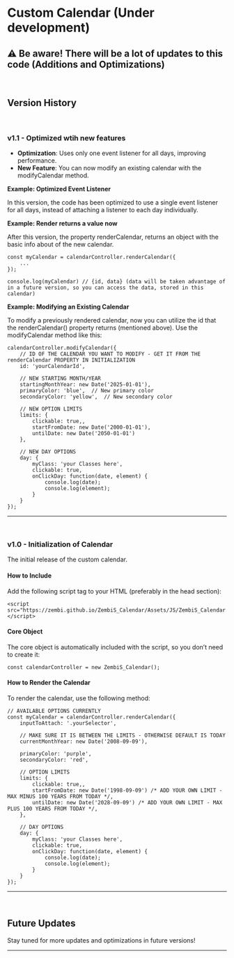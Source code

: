 # Custom Calendar (Under development)

## ⚠️ Be aware! There will be a lot of updates to this code (Additions and Optimizations)

<br>

## Version History

<br>

### v1.1 - Optimized wtih new features
<ul>
    <li><strong>Optimization</strong>: Uses only one event listener for all days, improving performance.</li>
    <li><strong>New Feature</strong>: You can now modify an existing calendar with the modifyCalendar method.</li>
</ul>

<strong>Example: Optimized Event Listener</strong>

In this version, the code has been optimized to use a single event listener for all days, instead of attaching a listener to each day individually.

<strong>Example: Render returns a value now</strong>

After this version, the property renderCalendar, returns an object with the basic info about of the new calendar.

```
const myCalendar = calendarController.renderCalendar({
    ...
});

console.log(myCalendar) // {id, data} (data will be taken advantage of in a future version, so you can access the data, stored in this calendar)

```

<strong>Example: Modifying an Existing Calendar</strong>

To modify a previously rendered calendar, now you can utilize the id that the renderCalendar() property returns (mentioned above). Use the modifyCalendar method like this:

```
calendarController.modifyCalendar({
    // ID OF THE CALENDAR YOU WANT TO MODIFY - GET IT FROM THE renderCalendar PROPERTY IN INITIALIZATION
    id: 'yourCalendarId',

    // NEW STARTING MONTH/YEAR
    startingMonthYear: new Date('2025-01-01'),
    primaryColor: 'blue',  // New primary color
    secondaryColor: 'yellow',  // New secondary color

    // NEW OPTION LIMITS
    limits: {
        clickable: true,,
        startFromDate: new Date('2000-01-01'),
        untilDate: new Date('2050-01-01')
    },

    // NEW DAY OPTIONS 
    day: {
        myClass: 'your Classes here',
        clickable: true,
        onClickDay: function(date, element) {
            console.log(date);
            console.log(element);
        }
    }
});
```

<hr>
<br>

### v1.0 - Initialization of Calendar

The initial release of the custom calendar.

#### How to Include

Add the following script tag to your HTML (preferably in the head section):

```
<script src="https://zembi.github.io/ZembiS_Calendar/Assets/JS/ZembiS_Calendar.js"></script>
```

#### Core Object

The core object is automatically included with the script, so you don’t need to create it:

```
const calendarController = new ZembiS_Calendar();
```

#### How to Render the Calendar

To render the calendar, use the following method:

```
// AVAILABLE OPTIONS CURRENTLY
const myCalendar = calendarController.renderCalendar({
    inputToAttach: '.yourSelector',

    // MAKE SURE IT IS BETWEEN THE LIMITS - OTHERWISE DEFAULT IS TODAY
    currentMonthYear: new Date('2008-09-09'),

    primaryColor: 'purple',
    secondaryColor: 'red',

    // OPTION LIMITS
    limits: {
        clickable: true,,
        startFromDate: new Date('1998-09-09') /* ADD YOUR OWN LIMIT - MAX MINUS 100 YEARS FROM TODAY */,
        untilDate: new Date('2028-09-09') /* ADD YOUR OWN LIMIT - MAX PLUS 100 YEARS FROM TODAY */,
    },

    // DAY OPTIONS
    day: {
        myClass: 'your Classes here',
        clickable: true,
        onClickDay: function(date, element) {
            console.log(date);
            console.log(element);
        }
    }
});
```

<hr>
<br>

## Future Updates

Stay tuned for more updates and optimizations in future versions!

<hr>
<br>
